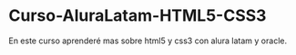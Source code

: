 # Curso-AluraLatam-HTML5-CSS3
En este curso aprenderé mas sobre html5 y css3 con alura latam y oracle.
